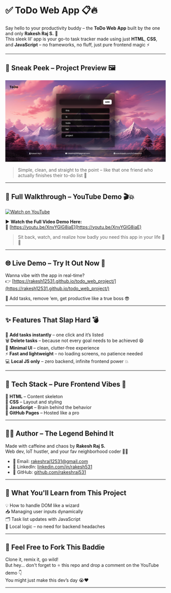 # ✅ ToDo Web App 📋🔥

Say hello to your productivity buddy – the **ToDo Web App** built by the one and only **Rakesh Raj S.** 💪  
This sleek lil’ app is your go-to task tracker made using just **HTML**, **CSS**, and **JavaScript** – no frameworks, no fluff, just pure frontend magic ⚡

---

## 🌄 Sneak Peek – Project Preview 🖼️

![Website Preview](./todo.png)

> Simple, clean, and straight to the point – like that one friend who actually finishes their to-do list 🤯

---

## 🎥 Full Walkthrough – YouTube Demo 🎬💥

[![Watch on YouTube](https://img.youtube.com/vi/XnvYGlG8iaE/maxresdefault.jpg)](https://youtu.be/XnvYGlG8iaE)

▶️ **Watch the Full Video Demo Here:**  
🔗 [https://youtu.be/XnvYGlG8iaE](https://youtu.be/XnvYGlG8iaE)

> Sit back, watch, and realize how badly *you* need this app in your life 🤡📝

---

## 🌐 Live Demo – Try It Out Now 🚀

Wanna vibe with the app in real-time?  
👉 [https://rakesh12531.github.io/todo_web_project/](https://rakesh12531.github.io/todo_web_project/)  

🧠 Add tasks, remove ‘em, get productive like a true boss 😎

---

## ✨ Features That Slap Hard 💣

📝 **Add tasks instantly** – one click and it’s listed  
🗑️ **Delete tasks** – because not every goal needs to be achieved 😆  
🎨 **Minimal UI** – clean, clutter-free experience  
⚡ **Fast and lightweight** – no loading screens, no patience needed  
💻 **Local JS only** – zero backend, infinite frontend power 💥

---

## 🧰 Tech Stack – Pure Frontend Vibes 💅

🔹 **HTML** – Content skeleton  
🔹 **CSS** – Layout and styling  
🔹 **JavaScript** – Brain behind the behavior  
🔹 **GitHub Pages** – Hosted like a pro  

---

## 👨‍💻 Author – The Legend Behind It

Made with caffeine and chaos by **Rakesh Raj S.**  
Web dev, IoT hustler, and your fav neighborhood coder 🧠💡

- 📧 Email: [rakeshraj12531@gmail.com](mailto:rakeshraj12531@gmail.com)  
- 🔗 LinkedIn: [linkedin.com/in/rakesh531](https://www.linkedin.com/in/rakesh531)  
- 🐙 GitHub: [github.com/rakeshraj531](https://github.com/rakeshraj531)  

---

## 🚀 What You'll Learn from This Project

💡 How to handle DOM like a wizard  
📥 Managing user inputs dynamically  
🗂️ Task list updates with JavaScript  
🧠 Local logic – no need for backend headaches

---

## 🙌 Feel Free to Fork This Baddie

Clone it, remix it, go wild!  
But hey… don't forget to ⭐ this repo and drop a comment on the YouTube demo 👇  
You might just make this dev’s day 😭❤️

---

